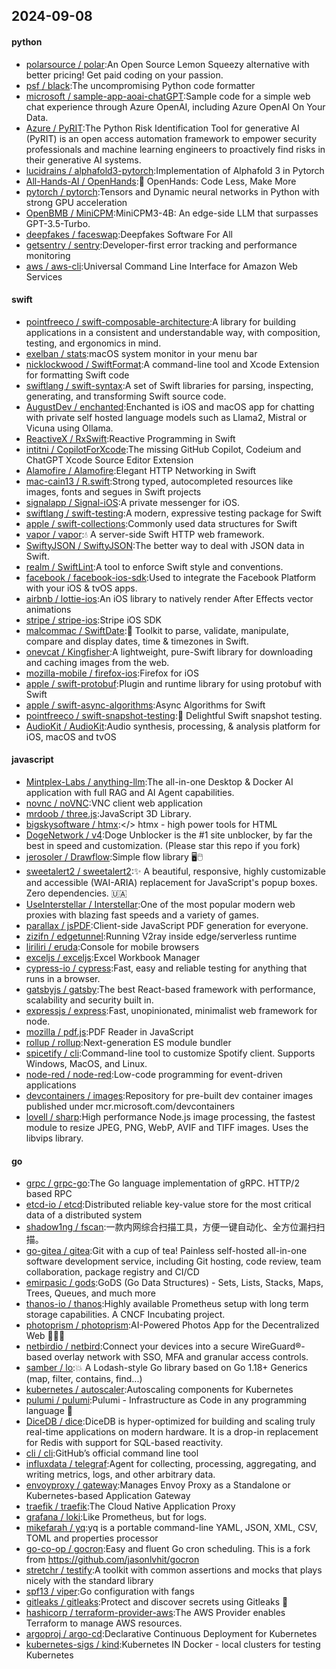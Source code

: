 ## 2024-09-08

#### python
* [polarsource / polar](https://github.com/polarsource/polar):An Open Source Lemon Squeezy alternative with better pricing! Get paid coding on your passion.
* [psf / black](https://github.com/psf/black):The uncompromising Python code formatter
* [microsoft / sample-app-aoai-chatGPT](https://github.com/microsoft/sample-app-aoai-chatGPT):Sample code for a simple web chat experience through Azure OpenAI, including Azure OpenAI On Your Data.
* [Azure / PyRIT](https://github.com/Azure/PyRIT):The Python Risk Identification Tool for generative AI (PyRIT) is an open access automation framework to empower security professionals and machine learning engineers to proactively find risks in their generative AI systems.
* [lucidrains / alphafold3-pytorch](https://github.com/lucidrains/alphafold3-pytorch):Implementation of Alphafold 3 in Pytorch
* [All-Hands-AI / OpenHands](https://github.com/All-Hands-AI/OpenHands):🙌 OpenHands: Code Less, Make More
* [pytorch / pytorch](https://github.com/pytorch/pytorch):Tensors and Dynamic neural networks in Python with strong GPU acceleration
* [OpenBMB / MiniCPM](https://github.com/OpenBMB/MiniCPM):MiniCPM3-4B: An edge-side LLM that surpasses GPT-3.5-Turbo.
* [deepfakes / faceswap](https://github.com/deepfakes/faceswap):Deepfakes Software For All
* [getsentry / sentry](https://github.com/getsentry/sentry):Developer-first error tracking and performance monitoring
* [aws / aws-cli](https://github.com/aws/aws-cli):Universal Command Line Interface for Amazon Web Services

#### swift
* [pointfreeco / swift-composable-architecture](https://github.com/pointfreeco/swift-composable-architecture):A library for building applications in a consistent and understandable way, with composition, testing, and ergonomics in mind.
* [exelban / stats](https://github.com/exelban/stats):macOS system monitor in your menu bar
* [nicklockwood / SwiftFormat](https://github.com/nicklockwood/SwiftFormat):A command-line tool and Xcode Extension for formatting Swift code
* [swiftlang / swift-syntax](https://github.com/swiftlang/swift-syntax):A set of Swift libraries for parsing, inspecting, generating, and transforming Swift source code.
* [AugustDev / enchanted](https://github.com/AugustDev/enchanted):Enchanted is iOS and macOS app for chatting with private self hosted language models such as Llama2, Mistral or Vicuna using Ollama.
* [ReactiveX / RxSwift](https://github.com/ReactiveX/RxSwift):Reactive Programming in Swift
* [intitni / CopilotForXcode](https://github.com/intitni/CopilotForXcode):The missing GitHub Copilot, Codeium and ChatGPT Xcode Source Editor Extension
* [Alamofire / Alamofire](https://github.com/Alamofire/Alamofire):Elegant HTTP Networking in Swift
* [mac-cain13 / R.swift](https://github.com/mac-cain13/R.swift):Strong typed, autocompleted resources like images, fonts and segues in Swift projects
* [signalapp / Signal-iOS](https://github.com/signalapp/Signal-iOS):A private messenger for iOS.
* [swiftlang / swift-testing](https://github.com/swiftlang/swift-testing):A modern, expressive testing package for Swift
* [apple / swift-collections](https://github.com/apple/swift-collections):Commonly used data structures for Swift
* [vapor / vapor](https://github.com/vapor/vapor):💧 A server-side Swift HTTP web framework.
* [SwiftyJSON / SwiftyJSON](https://github.com/SwiftyJSON/SwiftyJSON):The better way to deal with JSON data in Swift.
* [realm / SwiftLint](https://github.com/realm/SwiftLint):A tool to enforce Swift style and conventions.
* [facebook / facebook-ios-sdk](https://github.com/facebook/facebook-ios-sdk):Used to integrate the Facebook Platform with your iOS & tvOS apps.
* [airbnb / lottie-ios](https://github.com/airbnb/lottie-ios):An iOS library to natively render After Effects vector animations
* [stripe / stripe-ios](https://github.com/stripe/stripe-ios):Stripe iOS SDK
* [malcommac / SwiftDate](https://github.com/malcommac/SwiftDate):🐔 Toolkit to parse, validate, manipulate, compare and display dates, time & timezones in Swift.
* [onevcat / Kingfisher](https://github.com/onevcat/Kingfisher):A lightweight, pure-Swift library for downloading and caching images from the web.
* [mozilla-mobile / firefox-ios](https://github.com/mozilla-mobile/firefox-ios):Firefox for iOS
* [apple / swift-protobuf](https://github.com/apple/swift-protobuf):Plugin and runtime library for using protobuf with Swift
* [apple / swift-async-algorithms](https://github.com/apple/swift-async-algorithms):Async Algorithms for Swift
* [pointfreeco / swift-snapshot-testing](https://github.com/pointfreeco/swift-snapshot-testing):📸 Delightful Swift snapshot testing.
* [AudioKit / AudioKit](https://github.com/AudioKit/AudioKit):Audio synthesis, processing, & analysis platform for iOS, macOS and tvOS

#### javascript
* [Mintplex-Labs / anything-llm](https://github.com/Mintplex-Labs/anything-llm):The all-in-one Desktop & Docker AI application with full RAG and AI Agent capabilities.
* [novnc / noVNC](https://github.com/novnc/noVNC):VNC client web application
* [mrdoob / three.js](https://github.com/mrdoob/three.js):JavaScript 3D Library.
* [bigskysoftware / htmx](https://github.com/bigskysoftware/htmx):</> htmx - high power tools for HTML
* [DogeNetwork / v4](https://github.com/DogeNetwork/v4):Doge Unblocker is the #1 site unblocker, by far the best in speed and customization. (Please star this repo if you fork)
* [jerosoler / Drawflow](https://github.com/jerosoler/Drawflow):Simple flow library 🖥️🖱️
* [sweetalert2 / sweetalert2](https://github.com/sweetalert2/sweetalert2):✨ A beautiful, responsive, highly customizable and accessible (WAI-ARIA) replacement for JavaScript's popup boxes. Zero dependencies. 🇺🇦
* [UseInterstellar / Interstellar](https://github.com/UseInterstellar/Interstellar):One of the most popular modern web proxies with blazing fast speeds and a variety of games.
* [parallax / jsPDF](https://github.com/parallax/jsPDF):Client-side JavaScript PDF generation for everyone.
* [zizifn / edgetunnel](https://github.com/zizifn/edgetunnel):Running V2ray inside edge/serverless runtime
* [liriliri / eruda](https://github.com/liriliri/eruda):Console for mobile browsers
* [exceljs / exceljs](https://github.com/exceljs/exceljs):Excel Workbook Manager
* [cypress-io / cypress](https://github.com/cypress-io/cypress):Fast, easy and reliable testing for anything that runs in a browser.
* [gatsbyjs / gatsby](https://github.com/gatsbyjs/gatsby):The best React-based framework with performance, scalability and security built in.
* [expressjs / express](https://github.com/expressjs/express):Fast, unopinionated, minimalist web framework for node.
* [mozilla / pdf.js](https://github.com/mozilla/pdf.js):PDF Reader in JavaScript
* [rollup / rollup](https://github.com/rollup/rollup):Next-generation ES module bundler
* [spicetify / cli](https://github.com/spicetify/cli):Command-line tool to customize Spotify client. Supports Windows, MacOS, and Linux.
* [node-red / node-red](https://github.com/node-red/node-red):Low-code programming for event-driven applications
* [devcontainers / images](https://github.com/devcontainers/images):Repository for pre-built dev container images published under mcr.microsoft.com/devcontainers
* [lovell / sharp](https://github.com/lovell/sharp):High performance Node.js image processing, the fastest module to resize JPEG, PNG, WebP, AVIF and TIFF images. Uses the libvips library.

#### go
* [grpc / grpc-go](https://github.com/grpc/grpc-go):The Go language implementation of gRPC. HTTP/2 based RPC
* [etcd-io / etcd](https://github.com/etcd-io/etcd):Distributed reliable key-value store for the most critical data of a distributed system
* [shadow1ng / fscan](https://github.com/shadow1ng/fscan):一款内网综合扫描工具，方便一键自动化、全方位漏扫扫描。
* [go-gitea / gitea](https://github.com/go-gitea/gitea):Git with a cup of tea! Painless self-hosted all-in-one software development service, including Git hosting, code review, team collaboration, package registry and CI/CD
* [emirpasic / gods](https://github.com/emirpasic/gods):GoDS (Go Data Structures) - Sets, Lists, Stacks, Maps, Trees, Queues, and much more
* [thanos-io / thanos](https://github.com/thanos-io/thanos):Highly available Prometheus setup with long term storage capabilities. A CNCF Incubating project.
* [photoprism / photoprism](https://github.com/photoprism/photoprism):AI-Powered Photos App for the Decentralized Web 🌈💎✨
* [netbirdio / netbird](https://github.com/netbirdio/netbird):Connect your devices into a secure WireGuard®-based overlay network with SSO, MFA and granular access controls.
* [samber / lo](https://github.com/samber/lo):💥 A Lodash-style Go library based on Go 1.18+ Generics (map, filter, contains, find...)
* [kubernetes / autoscaler](https://github.com/kubernetes/autoscaler):Autoscaling components for Kubernetes
* [pulumi / pulumi](https://github.com/pulumi/pulumi):Pulumi - Infrastructure as Code in any programming language 🚀
* [DiceDB / dice](https://github.com/DiceDB/dice):DiceDB is hyper-optimized for building and scaling truly real-time applications on modern hardware. It is a drop-in replacement for Redis with support for SQL-based reactivity.
* [cli / cli](https://github.com/cli/cli):GitHub’s official command line tool
* [influxdata / telegraf](https://github.com/influxdata/telegraf):Agent for collecting, processing, aggregating, and writing metrics, logs, and other arbitrary data.
* [envoyproxy / gateway](https://github.com/envoyproxy/gateway):Manages Envoy Proxy as a Standalone or Kubernetes-based Application Gateway
* [traefik / traefik](https://github.com/traefik/traefik):The Cloud Native Application Proxy
* [grafana / loki](https://github.com/grafana/loki):Like Prometheus, but for logs.
* [mikefarah / yq](https://github.com/mikefarah/yq):yq is a portable command-line YAML, JSON, XML, CSV, TOML and properties processor
* [go-co-op / gocron](https://github.com/go-co-op/gocron):Easy and fluent Go cron scheduling. This is a fork from https://github.com/jasonlvhit/gocron
* [stretchr / testify](https://github.com/stretchr/testify):A toolkit with common assertions and mocks that plays nicely with the standard library
* [spf13 / viper](https://github.com/spf13/viper):Go configuration with fangs
* [gitleaks / gitleaks](https://github.com/gitleaks/gitleaks):Protect and discover secrets using Gitleaks 🔑
* [hashicorp / terraform-provider-aws](https://github.com/hashicorp/terraform-provider-aws):The AWS Provider enables Terraform to manage AWS resources.
* [argoproj / argo-cd](https://github.com/argoproj/argo-cd):Declarative Continuous Deployment for Kubernetes
* [kubernetes-sigs / kind](https://github.com/kubernetes-sigs/kind):Kubernetes IN Docker - local clusters for testing Kubernetes
